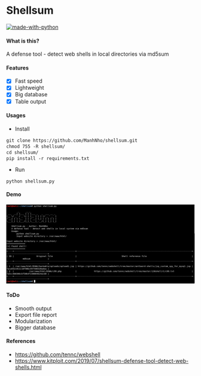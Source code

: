 # Shellsum

[![made-with-python](https://img.shields.io/badge/Made%20with-Python-1f425f.svg)](https://www.python.org/)

#### What is this?
A defense tool - detect web shells in local directories via md5sum

#### Features
- [x] Fast speed
- [x] Lightweight
- [x] Big database
- [x] Table output

#### Usages
- Install
```
git clone https://github.com/ManhNho/shellsum.git
chmod 755 -R shellsum/
cd shellsum/
pip install -r requirements.txt
```
- Run
```
python shellsum.py
```

#### Demo
![Demo](/demo/shellsum.png)

#### ToDo
- Smooth output
- Export file report
- Modularization
- Bigger database

#### References
- https://github.com/tennc/webshell
- https://www.kitploit.com/2019/07/shellsum-defense-tool-detect-web-shells.html
